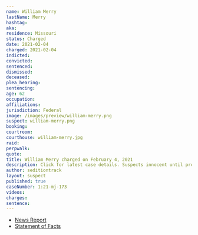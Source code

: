 ```yaml
---
name: William Merry
lastName: Merry
hashtag:
aka:
residence: Missouri
status: Charged
date: 2021-02-04
charged: 2021-02-04
indicted:
convicted: 
sentenced: 
dismissed: 
deceased:
plea_hearing:
sentencing:
age: 62
occupation:
affiliations:
jurisdiction: Federal
image: /images/preview/william-merry.png
suspect: william-merry.png
booking:
courtroom:
courthouse: william-merry.jpg
raid:
perpwalk:
quote:
title: William Merry charged on February 4, 2021
description: Click for latest case details. Suspects innocent until proven guilty.
author: seditiontrack
layout: suspect
published: true
caseNumber: 1:21-mj-173
videos:
charges:
sentence:
---
```

- [News Report](https://www.stltoday.com/news/local/crime-and-courts/st-louis-county-man-accused-of-role-in-capitol-riot-released-from-jail/article_6b5119e8-6368-5621-bfe0-8da222eb185c.html)
- [Statement of Facts](https://www.justice.gov/usao-dc/case-multi-defendant/file/1365726/download)
